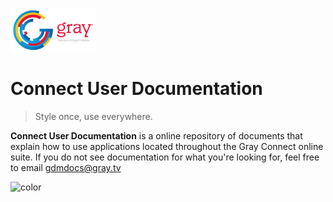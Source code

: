 ![logo](assets/graylogo.png)

# Connect User Documentation

> Style once, use everywhere.

**Connect User Documentation** is a online repository of documents that explain how to use applications located throughout the Gray Connect online suite.  If you do not see documentation for what you're looking for, feel free to email [gdmdocs@gray.tv](gdmdocs@gray.tv)

![color](#D9F8F5)
